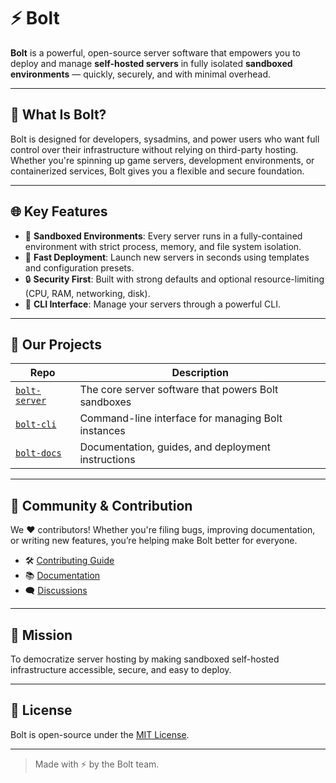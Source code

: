 # ⚡ Bolt

**Bolt** is a powerful, open-source server software that empowers you to deploy and manage **self-hosted servers** in fully isolated **sandboxed environments** — quickly, securely, and with minimal overhead.

---

## 🔧 What Is Bolt?

Bolt is designed for developers, sysadmins, and power users who want full control over their infrastructure without relying on third-party hosting. Whether you're spinning up game servers, development environments, or containerized services, Bolt gives you a flexible and secure foundation.

---

## 🌐 Key Features

- 🧱 **Sandboxed Environments**: Every server runs in a fully-contained environment with strict process, memory, and file system isolation.
- 🚀 **Fast Deployment**: Launch new servers in seconds using templates and configuration presets.
- 🔒 **Security First**: Built with strong defaults and optional resource-limiting (CPU, RAM, networking, disk).
- 📡 **CLI Interface**: Manage your servers through a powerful CLI.

---

## 📁 Our Projects

| Repo | Description |
|------|-------------|
| [`bolt-server`](https://github.com/bolt-host/bolt-server) | The core server software that powers Bolt sandboxes |
| [`bolt-cli`](https://github.com/bolt-host/bolt-cli) | Command-line interface for managing Bolt instances |
| [`bolt-docs`](https://github.com/bolt-host/bolt-docs) | Documentation, guides, and deployment instructions |

---

## 💬 Community & Contribution

We ❤️ contributors! Whether you're filing bugs, improving documentation, or writing new features, you’re helping make Bolt better for everyone.

- 🛠️ [Contributing Guide](https://github.com/bolt-host/.github/blob/main/CONTRIBUTING.md)
- 📚 [Documentation](https://github.com/bolt-host/bolt-docs)
- 🗨️ [Discussions](https://github.com/bolt-host/.github/discussions)

---

## 🧭 Mission

To democratize server hosting by making sandboxed self-hosted infrastructure accessible, secure, and easy to deploy.

---

## 📜 License

Bolt is open-source under the [MIT License](https://github.com/bolt-host/bolt-server/blob/main/LICENSE).

---

> Made with ⚡ by the Bolt team.
